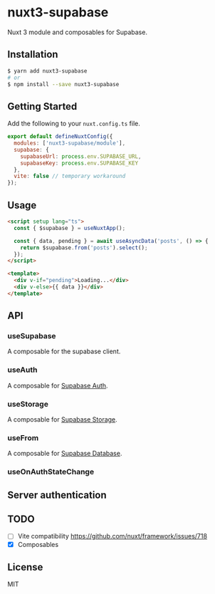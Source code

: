 # nuxt3-supabase

Nuxt 3 module and composables for Supabase.

## Installation

```bash
$ yarn add nuxt3-supabase
# or
$ npm install --save nuxt3-supabase
```

## Getting Started

Add the following to your `nuxt.config.ts` file.

```js
export default defineNuxtConfig({
  modules: ['nuxt3-supabase/module'],
  supabase: {
    supabaseUrl: process.env.SUPABASE_URL,
    supabaseKey: process.env.SUPABASE_KEY
  },
  vite: false // temporary workaround
});
```

## Usage

```html
<script setup lang="ts">
  const { $supabase } = useNuxtApp();

  const { data, pending } = await useAsyncData('posts', () => {
    return $supabase.from('posts').select();
  });
</script>

<template>
  <div v-if="pending">Loading...</div>
  <div v-else>{{ data }}</div>
</template>
```

## API

### useSupabase

A composable for the supabase client.

### useAuth

A composable for [Supabase Auth](https://supabase.io/docs/guides/auth).

### useStorage

A composable for [Supabase Storage](https://supabase.io/docs/guides/storage).

### useFrom

A composable for [Supabase Database](https://supabase.io/docs/guides/database).

### useOnAuthStateChange

## Server authentication

## TODO

- [ ] Vite compatibility https://github.com/nuxt/framework/issues/718
- [x] Composables

## License

MIT
